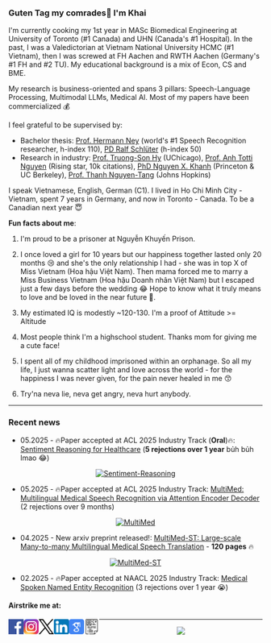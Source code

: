 ### Guten Tag my comrades👋 I'm Khai

I'm currently cooking my 1st year in MASc Biomedical Engineering at University of Toronto (#1 Canada) and UHN (Canada's #1 Hospital).
In the past, I was a Valedictorian at Vietnam National University HCMC (#1 Vietnam), then I was screwed at FH Aachen and RWTH Aachen (Germany's #1 FH and #2 TU). My educational background is a mix of Econ, CS and BME.

My research is business-oriented and spans 3 pillars: Speech-Language Processing, Multimodal LLMs, Medical AI. Most of my papers have been commercialized :moneybag:

I feel grateful to be supervised by: 

- Bachelor thesis: [Prof. Hermann Ney](https://scholar.google.de/citations?user=6C8rf-0AAAAJ&hl=de) (world's #1 Speech Recognition researcher, h-index 110), [PD Ralf Schlüter](https://scholar.google.de/citations?user=JmuAC9oAAAAJ&hl=de) (h-index 50)
- Research in industry: [Prof. Truong-Son Hy](https://scholar.google.com/citations?user=JiKBo6UAAAAJ&hl=en) (UChicago), [Prof. Anh Totti Nguyen](https://scholar.google.com/citations?user=EQw8d9AAAAAJ&hl=en) (Rising star, 10k citations), [PhD Nguyen X. Khanh](https://scholar.google.com/citations?user=SmqouhIAAAAJ) (Princeton & UC Berkeley), [Prof. Thanh Nguyen-Tang](https://scholar.google.co.kr/citations?user=UrTlMiwAAAAJ&hl=en) (Johns Hopkins)

I speak Vietnamese, English, German (C1). I lived in Ho Chi Minh City - Vietnam, spent 7 years in Germany, and now in Toronto - Canada. To be a Canadian next year :innocent:

**Fun facts about me**:

1. I'm proud to be a prisoner at Nguyễn Khuyến Prison.

2. I once loved a girl for 10 years but our happiness together lasted only 20 months :cry: and she's the only relationship I had - she was in top X of Miss Vietnam (Hoa hậu Việt Nam). Then mama forced me to marry a Miss Business Vietnam (Hoa hậu Doanh nhân Việt Nam) but I escaped just a few days before the wedding :joy: Hope to know what it truly means to love and be loved in the near future :smiling_face_with_three_hearts:.

3. My estimated IQ is modestly ~120-130. I'm a proof of Attitude >= Altitude

4. Most people think I'm a highschool student. Thanks mom for giving me a cute face!

5. I spent all of my childhood imprisoned within an orphanage. So all my life, I just wanna scatter light and love across the world - for the happiness I was never given, for the pain never healed in me :kissing_smiling_eyes:

6. Try'na neva lie, neva get angry, neva hurt anybody.

---------------------
### Recent news

- 05.2025 - 🔥Paper accepted at ACL 2025 Industry Track (**Oral**)🔥: [Sentiment Reasoning for Healthcare](https://arxiv.org/abs/2407.21054) (**5 rejections over 1 year** bủh bủh lmao :joy:)

<p align="center">
  <a href="https://github.com/leduckhai/Sentiment-Reasoning">
    <img height="70" src="https://github-readme-stats.vercel.app/api/pin/?username=leduckhai&repo=Sentiment-Reasoning&theme=solarized-light" alt="Sentiment-Reasoning">
  </a>
</p>

- 05.2025 - 🔥Paper accepted at ACL 2025 Industry Track: [MultiMed: Multilingual Medical Speech Recognition via Attention Encoder Decoder](https://arxiv.org/abs/2409.14074) (2 rejections over 9 months)

<p align="center">
  <a href="https://github.com/leduckhai/MultiMed">
    <img height="90" src="https://github-readme-stats.vercel.app/api/pin/?username=leduckhai&repo=MultiMed&theme=shadow_red" alt="MultiMed">
  </a>
</p>

- 04.2025 - New arxiv preprint released!: [MultiMed-ST: Large-scale Many-to-many Multilingual Medical Speech Translation](https://arxiv.org/abs/2504.03546) - **120 pages** 🔥

<p align="center">
  <a href="https://github.com/leduckhai/MultiMed-ST">
    <img height="90" src="https://github-readme-stats.vercel.app/api/pin/?username=leduckhai&repo=MultiMed-ST&theme=rose" alt="MultiMed-ST">
  </a>
</p>

- 02.2025 - 🔥Paper accepted at NAACL 2025 Industry Track: [Medical Spoken Named Entity Recognition](https://arxiv.org/abs/2406.13337) (3 rejections over 1 year :sob:)


<!---
<p align="center">
  <img align="right" src="https://visitor-badge.laobi.icu/badge?page_id=leduckhai.leduckhai"> 
  <img align="left" alt="Python" src="https://img.shields.io/badge/python%20-%2314354C.svg?&style=for-the-badge&logo=python&logoColor=white"/> 
  <img align="left" alt="MATLAB" src="https://img.shields.io/badge/matlab%20-%23E34F26.svg?&style=for-the-badge&logo=matlab&logoColor=white"/> 
  <img align="left" alt="Java" src="https://img.shields.io/badge/java-%23ED8B00.svg?&style=for-the-badge&logo=java&logoColor=white"/>  
</p>
-->

#### Airstrike me at:
[<img align="left" alt="Facebook" src="https://github.com/leduckhai/leduckhai/blob/main/icons/facebook-icon.png" width="30"/>](https://www.facebook.com/techmonzter/)
[<img align="left" alt="Instagram" src="https://github.com/leduckhai/leduckhai/blob/main/icons/instagram-icon.jfif" width="30"/>](https://www.instagram.com/_techmonzter_/)
[<img align="left" alt="X" src="https://github.com/leduckhai/leduckhai/blob/main/icons/x-icon.png" width="30"/>](https://twitter.com/_leduckhai_)
[<img align="left" alt="LinkedIn" src="https://github.com/leduckhai/leduckhai/blob/main/icons/linkedin-icon.png" width="30"/>](https://www.linkedin.com/in/khaileduc/)
[<img align="left" alt="GoogleScholar" src="https://github.com/leduckhai/leduckhai/blob/main/google-scholar-icon.png" width="30"/>](https://scholar.google.de/citations?user=DfAzEe0AAAAJ&hl=en)
[<img align="left" alt="MyCV" src="https://github.com/leduckhai/leduckhai/blob/main/icons/my-cv-icon.png" width="30"/>](https://github.com/leduckhai/leduckhai/blob/main/Academic_CV_LeDucKhai.pdf)

-------------------
<p align="center">
  <img src="https://github-readme-stats.vercel.app/api?username=leduckhai&show_icons=true&theme=shadow_red&count_private=true&hide=commits,prs,issues,contribs&hide_rank=true" height="100"/> 
</p>

